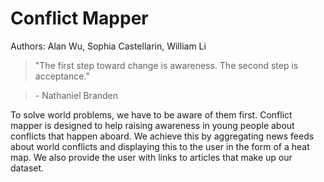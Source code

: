 Conflict Mapper
===================

Authors:
Alan Wu, Sophia Castellarin, William Li

> "The first step toward change is awareness. The second step is acceptance."

>  \- Nathaniel Branden

To solve world problems, we have to be aware of them first. Conflict mapper is designed to help raising awareness in young people about conflicts that happen aboard. We achieve this by aggregating news feeds about world conflicts and displaying this to the user in the form of a heat map. We also provide the user with links to articles that make up our dataset.

